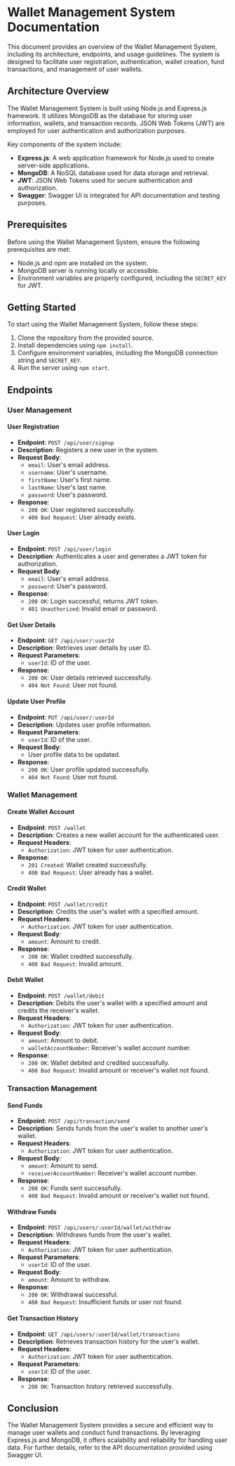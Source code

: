# Wallet Management System Documentation

This document provides an overview of the Wallet Management System, including its architecture, endpoints, and usage guidelines. The system is designed to facilitate user registration, authentication, wallet creation, fund transactions, and management of user wallets.

## Architecture Overview

The Wallet Management System is built using Node.js and Express.js framework. It utilizes MongoDB as the database for storing user information, wallets, and transaction records. JSON Web Tokens (JWT) are employed for user authentication and authorization purposes.

Key components of the system include:

- **Express.js**: A web application framework for Node.js used to create server-side applications.
- **MongoDB**: A NoSQL database used for data storage and retrieval.
- **JWT**: JSON Web Tokens used for secure authentication and authorization.
- **Swagger**: Swagger UI is integrated for API documentation and testing purposes.

## Prerequisites

Before using the Wallet Management System, ensure the following prerequisites are met:

- Node.js and npm are installed on the system.
- MongoDB server is running locally or accessible.
- Environment variables are properly configured, including the `SECRET_KEY` for JWT.

## Getting Started

To start using the Wallet Management System, follow these steps:

1. Clone the repository from the provided source.
2. Install dependencies using `npm install`.
3. Configure environment variables, including the MongoDB connection string and `SECRET_KEY`.
4. Run the server using `npm start`.

## Endpoints

### User Management

#### User Registration

- **Endpoint**: `POST /api/user/signup`
- **Description**: Registers a new user in the system.
- **Request Body**:
  - `email`: User's email address.
  - `username`: User's username.
  - `firstName`: User's first name.
  - `lastName`: User's last name.
  - `password`: User's password.
- **Response**:
  - `200 OK`: User registered successfully.
  - `400 Bad Request`: User already exists.

#### User Login

- **Endpoint**: `POST /api/user/login`
- **Description**: Authenticates a user and generates a JWT token for authorization.
- **Request Body**:
  - `email`: User's email address.
  - `password`: User's password.
- **Response**:
  - `200 OK`: Login successful, returns JWT token.
  - `401 Unauthorized`: Invalid email or password.

#### Get User Details

- **Endpoint**: `GET /api/user/:userId`
- **Description**: Retrieves user details by user ID.
- **Request Parameters**:
  - `userId`: ID of the user.
- **Response**:
  - `200 OK`: User details retrieved successfully.
  - `404 Not Found`: User not found.

#### Update User Profile

- **Endpoint**: `PUT /api/user/:userId`
- **Description**: Updates user profile information.
- **Request Parameters**:
  - `userId`: ID of the user.
- **Request Body**:
  - User profile data to be updated.
- **Response**:
  - `200 OK`: User profile updated successfully.
  - `404 Not Found`: User not found.

### Wallet Management

#### Create Wallet Account

- **Endpoint**: `POST /wallet`
- **Description**: Creates a new wallet account for the authenticated user.
- **Request Headers**:
  - `Authorization`: JWT token for user authentication.
- **Response**:
  - `201 Created`: Wallet created successfully.
  - `400 Bad Request`: User already has a wallet.

#### Credit Wallet

- **Endpoint**: `POST /wallet/credit`
- **Description**: Credits the user's wallet with a specified amount.
- **Request Headers**:
  - `Authorization`: JWT token for user authentication.
- **Request Body**:
  - `amount`: Amount to credit.
- **Response**:
  - `200 OK`: Wallet credited successfully.
  - `400 Bad Request`: Invalid amount.

#### Debit Wallet

- **Endpoint**: `POST /wallet/debit`
- **Description**: Debits the user's wallet with a specified amount and credits the receiver's wallet.
- **Request Headers**:
  - `Authorization`: JWT token for user authentication.
- **Request Body**:
  - `amount`: Amount to debit.
  - `walletAccountNumber`: Receiver's wallet account number.
- **Response**:
  - `200 OK`: Wallet debited and credited successfully.
  - `400 Bad Request`: Invalid amount or receiver's wallet not found.

### Transaction Management

#### Send Funds

- **Endpoint**: `POST /api/transaction/send`
- **Description**: Sends funds from the user's wallet to another user's wallet.
- **Request Headers**:
  - `Authorization`: JWT token for user authentication.
- **Request Body**:
  - `amount`: Amount to send.
  - `receiverAccountNumber`: Receiver's wallet account number.
- **Response**:
  - `200 OK`: Funds sent successfully.
  - `400 Bad Request`: Invalid amount or receiver's wallet not found.

#### Withdraw Funds

- **Endpoint**: `POST /api/users/:userId/wallet/withdraw`
- **Description**: Withdraws funds from the user's wallet.
- **Request Headers**:
  - `Authorization`: JWT token for user authentication.
- **Request Parameters**:
  - `userId`: ID of the user.
- **Request Body**:
  - `amount`: Amount to withdraw.
- **Response**:
  - `200 OK`: Withdrawal successful.
  - `400 Bad Request`: Insufficient funds or user not found.

#### Get Transaction History

- **Endpoint**: `GET /api/users/:userId/wallet/transactions`
- **Description**: Retrieves transaction history for the user's wallet.
- **Request Headers**:
  - `Authorization`: JWT token for user authentication.
- **Request Parameters**:
  - `userId`: ID of the user.
- **Response**:
  - `200 OK`: Transaction history retrieved successfully.

## Conclusion

The Wallet Management System provides a secure and efficient way to manage user wallets and conduct fund transactions. By leveraging Express.js and MongoDB, it offers scalability and reliability for handling user data. For further details, refer to the API documentation provided using Swagger UI.
